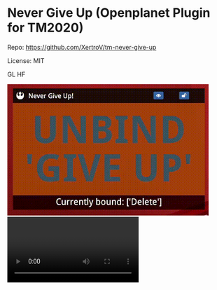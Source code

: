 # Never Give Up (Openplanet Plugin for TM2020)

Repo: https://github.com/XertroV/tm-never-give-up

License: MIT

GL HF

![Gif demo](never-give-up-demo-loop.gif)
![Gif demo](never-give-up-demo-loop.webm)

